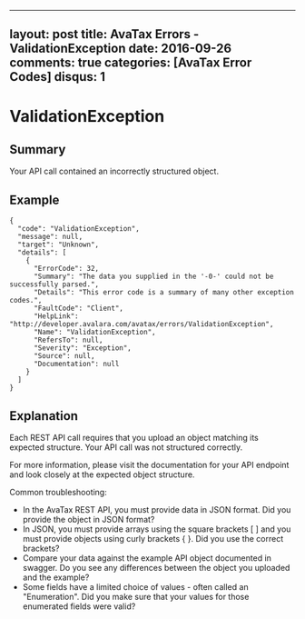 
---
layout: post
title: AvaTax Errors - ValidationException
date: 2016-09-26
comments: true
categories: [AvaTax Error Codes]
disqus: 1
---

# ValidationException

## Summary

Your API call contained an incorrectly structured object.

## Example

    {
      "code": "ValidationException",
      "message": null,
      "target": "Unknown",
      "details": [
        {
          "ErrorCode": 32,
          "Summary": "The data you supplied in the '-0-' could not be successfully parsed.",
          "Details": "This error code is a summary of many other exception codes.",
          "FaultCode": "Client",
          "HelpLink": "http://developer.avalara.com/avatax/errors/ValidationException",
          "Name": "ValidationException",
          "RefersTo": null,
          "Severity": "Exception",
          "Source": null,
          "Documentation": null
        }
      ]
    }

## Explanation

Each REST API call requires that you upload an object matching its expected structure.  Your API call was not structured correctly.

For more information, please visit the documentation for your API endpoint and look closely at the expected object structure.

Common troubleshooting:
* In the AvaTax REST API, you must provide data in JSON format.  Did you provide the object in JSON format?
* In JSON, you must provide arrays using the square brackets [ ] and you must provide objects using curly brackets { }.  Did you use the correct brackets?
* Compare your data against the example API object documented in swagger.  Do you see any differences between the object you uploaded and the example?
* Some fields have a limited choice of values - often called an "Enumeration".  Did you make sure that your values for those enumerated fields were valid?